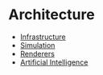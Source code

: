 # Architecture

- [Infrastructure](/docs/dev_guide/architecture/infrastructure.md)
- [Simulation](/docs/dev_guide/architecture/simulation.md)
- [Renderers](/docs/dev_guide/architecture/renderers.md)
- [Artificial Intelligence](/docs/dev_guide/architecture/ai.md)
